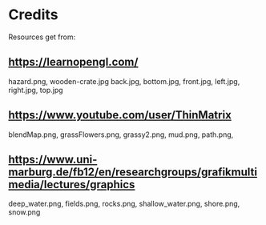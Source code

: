 # Credits

Resources get from:

## https://learnopengl.com/

hazard.png, wooden-crate.jpg
back.jpg, bottom.jpg, front.jpg, left.jpg, right.jpg, top.jpg

## https://www.youtube.com/user/ThinMatrix

blendMap.png, grassFlowers.png, grassy2.png, mud.png, path.png, 

## https://www.uni-marburg.de/fb12/en/researchgroups/grafikmultimedia/lectures/graphics

deep_water.png, fields.png, rocks.png, shallow_water.png, shore.png, snow.png
